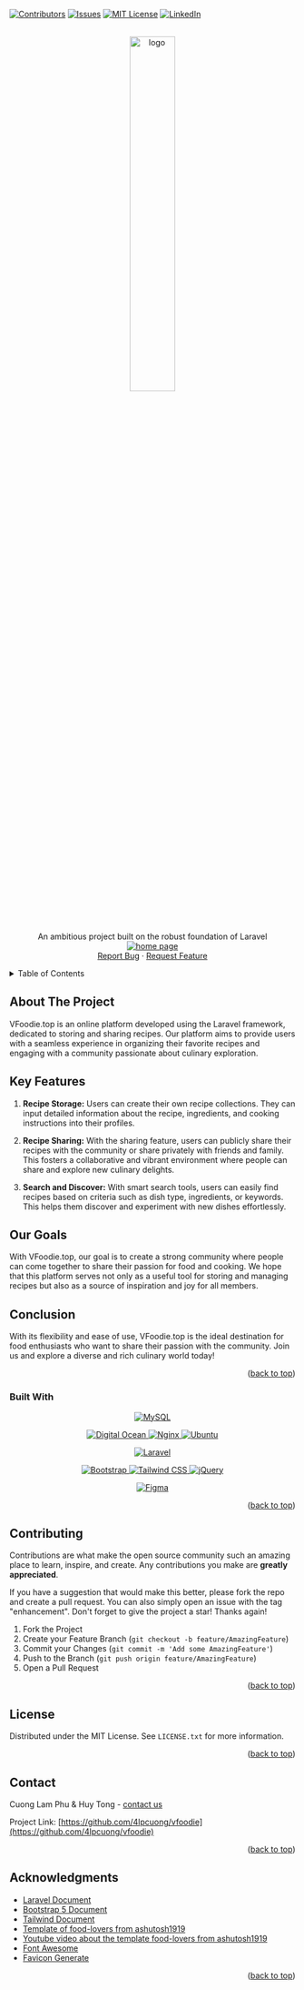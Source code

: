 <a id="readme-top"></a>

<!-- [![Forks][forks-shield]][forks-url]
[![Stargazers][stars-shield]][stars-url] -->

[![Contributors][contributors-shield]][contributors-url]
[![Issues][issues-shield]][issues-url]
[![MIT License][license-shield]][license-url]
[![LinkedIn][linkedin-shield]][linkedin-url]

<!-- PROJECT LOGO -->
<br />
<div align="center">

   <a href="https://vfoodie.top">
    <img src="images/logoFD.png" alt="logo" style="width :40%">
  </a>

  <p align="center">
    An ambitious project built on the robust foundation of Laravel
    <br />
    <a href="https://github.com/4lpcuong/vfoodie">
    <img src="images/vfoodie.gif" alt="home page" >
  </a>
    <br />
    <a href="https://github.com/4lpcuong/vfoodie/issues/new?labels=bug&template=bug-report---.md">Report Bug</a>
    ·
    <a href="https://github.com/4lpcuong/vfoodie/issues/new?labels=enhancement&template=feature-request---.md">Request Feature</a>
  </p>
</div>

<!-- TABLE OF CONTENTS -->
<details>
  <summary>Table of Contents</summary>
  <ol>
    <li>
      <a href="#about-the-project">About The Project</a>
      <ul>
        <li><a href="#built-with">Built With</a></li>
      </ul>
    </li>
    <li><a href="#contributing">Contributing</a></li>
    <li><a href="#license">License</a></li>
    <li><a href="#contact">Contact</a></li>
    <li><a href="#acknowledgments">Acknowledgments</a></li>
  </ol>
</details>

<!-- ABOUT THE PROJECT -->

## About The Project

VFoodie.top is an online platform developed using the Laravel framework, dedicated to storing and sharing recipes. Our platform aims to provide users with a seamless experience in organizing their favorite recipes and engaging with a community passionate about culinary exploration.

## Key Features

1. **Recipe Storage:**
   Users can create their own recipe collections. They can input detailed information about the recipe, ingredients, and cooking instructions into their profiles.

2. **Recipe Sharing:**
   With the sharing feature, users can publicly share their recipes with the community or share privately with friends and family. This fosters a collaborative and vibrant environment where people can share and explore new culinary delights.

3. **Search and Discover:**
   With smart search tools, users can easily find recipes based on criteria such as dish type, ingredients, or keywords. This helps them discover and experiment with new dishes effortlessly.

## Our Goals

With VFoodie.top, our goal is to create a strong community where people can come together to share their passion for food and cooking. We hope that this platform serves not only as a useful tool for storing and managing recipes but also as a source of inspiration and joy for all members.

## Conclusion

With its flexibility and ease of use, VFoodie.top is the ideal destination for food enthusiasts who want to share their passion with the community. Join us and explore a diverse and rich culinary world today!

<p align="right">(<a href="#readme-top">back to top</a>)</p>

### Built With

<p align="center">
  <a href="https://www.mysql.com/" target="_blank">
    <img alt="MySQL" src="https://img.shields.io/badge/MySQL-005C84?style=for-the-badge&logo=mysql&logoColor=white">
  </a>
  <p>
<p align="center">
  <a href="https://www.digitalocean.com/" target="_blank">
    <img alt="Digital Ocean" src="https://img.shields.io/badge/Digital_Ocean-0080FF?style=for-the-badge&logo=DigitalOcean&logoColor=white">
  </a>
  <a href="https://www.nginx.com/" target="_blank">
    <img alt="Nginx" src="https://img.shields.io/badge/Nginx-009639?style=for-the-badge&logo=nginx&logoColor=white">
  </a>
  <a href="https://ubuntu.com/" target="_blank">
    <img alt="Ubuntu" src="https://img.shields.io/badge/Ubuntu-E95420?style=for-the-badge&logo=ubuntu&logoColor=white">
  </a>
</p>
<p align="center">
  <a href="https://laravel.com/" target="_blank">
    <img alt="Laravel" src="https://img.shields.io/badge/Laravel-FF2D20?style=for-the-badge&logo=laravel&logoColor=white">
  </a>
<p>
<p align="center">
  <a href="https://getbootstrap.com/" target="_blank">
    <img alt="Bootstrap" src="https://img.shields.io/badge/Bootstrap-563D7C?style=for-the-badge&logo=bootstrap&logoColor=white">
  </a>
  <a href="https://tailwindcss.com/" target="_blank">
    <img alt="Tailwind CSS" src="https://img.shields.io/badge/Tailwind_CSS-38B2AC?style=for-the-badge&logo=tailwind-css&logoColor=white">
  </a>
  <a href="https://jquery.com/" target="_blank">
    <img alt="jQuery" src="https://img.shields.io/badge/jQuery-0769AD?style=for-the-badge&logo=jquery&logoColor=white">
  </a>
</p>

  <p align="center">
  <a href="https://www.figma.com/" target="_blank">
    <img alt="Figma" src="https://img.shields.io/badge/Figma-F24E1E?style=for-the-badge&logo=figma&logoColor=white">
  </a>
<p>

<p align="right">(<a href="#readme-top">back to top</a>)</p>

<!-- CONTRIBUTING -->

## Contributing

Contributions are what make the open source community such an amazing place to learn, inspire, and create. Any contributions you make are **greatly appreciated**.

If you have a suggestion that would make this better, please fork the repo and create a pull request. You can also simply open an issue with the tag "enhancement".
Don't forget to give the project a star! Thanks again!

1. Fork the Project
2. Create your Feature Branch (`git checkout -b feature/AmazingFeature`)
3. Commit your Changes (`git commit -m 'Add some AmazingFeature'`)
4. Push to the Branch (`git push origin feature/AmazingFeature`)
5. Open a Pull Request

<p align="right">(<a href="#readme-top">back to top</a>)</p>

<!-- LICENSE -->

## License

Distributed under the MIT License. See `LICENSE.txt` for more information.

<p align="right">(<a href="#readme-top">back to top</a>)</p>

<!-- CONTACT -->

## Contact

Cuong Lam Phu & Huy Tong - [contact us](https://github.com/4lpcuong/vfoodie)

Project Link: [https://github.com/4lpcuong/vfoodie](https://github.com/4lpcuong/vfoodie)

<p align="right">(<a href="#readme-top">back to top</a>)</p>

<!-- ACKNOWLEDGMENTS -->

## Acknowledgments

-   [Laravel Document](https://laravel.com/docs/11.x)
-   [Bootstrap 5 Document](https://getbootstrap.com/docs/5.0/)
-   [Tailwind Document](https://v2.tailwindcss.com/docs)
-   [Template of food-lovers from ashutosh1919](https://github.com/ashutosh1919/food-lovers)
-   [Youtube video about the template food-lovers from ashutosh1919](https://www.youtube.com/watch?v=XAHGoh1W10Q)
-   [Font Awesome](https://fontawesome.com)
-   [Favicon Generate](https://www.favicon-generator.org/)

<p align="right">(<a href="#readme-top">back to top</a>)</p>

<!-- MARKDOWN LINKS & IMAGES -->
<!-- https://www.markdownguide.org/basic-syntax/#reference-style-links -->

[contributors-shield]: https://img.shields.io/github/contributors/othneildrew/Best-README-Template.svg?style=for-the-badge
[contributors-url]: https://github.com/4lpcuong/vfoodie/contributors
[forks-shield]: https://img.shields.io/github/forks/othneildrew/Best-README-Template.svg?style=for-the-badge
[forks-url]: https://github.com/4lpcuong/vfoodie/network/members
[stars-shield]: https://img.shields.io/github/stars/othneildrew/Best-README-Template.svg?style=for-the-badge
[stars-url]: https://github.com/4lpcuong/vfoodie/stargazers
[issues-shield]: https://img.shields.io/github/issues/othneildrew/Best-README-Template.svg?style=for-the-badge
[issues-url]: https://github.com/4lpcuong/vfoodie/issues
[license-shield]: https://img.shields.io/github/license/othneildrew/Best-README-Template.svg?style=for-the-badge
[license-url]: https://github.com/4lpcuong/vfoodie/blob/master/LICENSE.txt
[linkedin-shield]: https://img.shields.io/badge/-LinkedIn-black.svg?style=for-the-badge&logo=linkedin&colorB=555
[linkedin-url]: https://www.linkedin.com/in/lamphucuong/
[product-screenshot]: images/screenshot.png
[Next.js]: https://img.shields.io/badge/next.js-000000?style=for-the-badge&logo=nextdotjs&logoColor=white
[Next-url]: https://nextjs.org/
[React.js]: https://img.shields.io/badge/React-20232A?style=for-the-badge&logo=react&logoColor=61DAFB
[React-url]: https://reactjs.org/
[Vue.js]: https://img.shields.io/badge/Vue.js-35495E?style=for-the-badge&logo=vuedotjs&logoColor=4FC08D
[Vue-url]: https://vuejs.org/
[Angular.io]: https://img.shields.io/badge/Angular-DD0031?style=for-the-badge&logo=angular&logoColor=white
[Angular-url]: https://angular.io/
[Svelte.dev]: https://img.shields.io/badge/Svelte-4A4A55?style=for-the-badge&logo=svelte&logoColor=FF3E00
[Svelte-url]: https://svelte.dev/
[Laravel.com]: https://img.shields.io/badge/Laravel-FF2D20?style=for-the-badge&logo=laravel&logoColor=white
[Laravel-url]: https://laravel.com
[Bootstrap.com]: https://img.shields.io/badge/Bootstrap-563D7C?style=for-the-badge&logo=bootstrap&logoColor=white
[Bootstrap-url]: https://getbootstrap.com
[JQuery.com]: https://img.shields.io/badge/jQuery-0769AD?style=for-the-badge&logo=jquery&logoColor=white
[JQuery-url]: https://jquery.com
